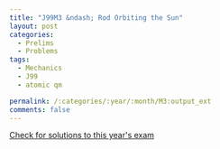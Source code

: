 ```yaml
---
title: "J99M3 &ndash; Rod Orbiting the Sun"
layout: post
categories:
  - Prelims
  - Problems
tags:
  - Mechanics
  - J99
  - atomic qm

permalink: /:categories/:year/:month/M3:output_ext
comments: false
---
```

<object data="1999J3M.pdf" type="application/pdf" width="100%" height="500"></object>
<div class="message"><a href='https://princetonprelim.com/prelim/2/'>Check for solutions to this year's exam</a></div>